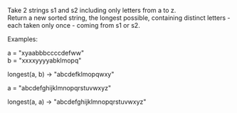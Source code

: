 Take 2 strings s1 and s2 including only letters from a to z.   
Return a new sorted string, the longest possible, containing distinct letters - each taken only once - coming from s1 or s2.  

Examples:   

a = "xyaabbbccccdefww"  
b = "xxxxyyyyabklmopq"  

longest(a, b) -> "abcdefklmopqwxy"  

a = "abcdefghijklmnopqrstuvwxyz"  

longest(a, a) -> "abcdefghijklmnopqrstuvwxyz"  